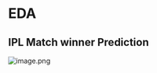 # EDA
## IPL Match winner Prediction

![image.png](C:\Users\avinash.ajjana.goud\Documents\CareerCenter\GitHub\Exploratory_Data_Analysis.png)
